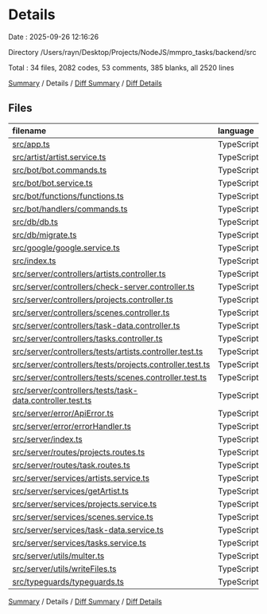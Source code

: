 # Details

Date : 2025-09-26 12:16:26

Directory /Users/rayn/Desktop/Projects/NodeJS/mmpro_tasks/backend/src

Total : 34 files,  2082 codes, 53 comments, 385 blanks, all 2520 lines

[Summary](results.md) / Details / [Diff Summary](diff.md) / [Diff Details](diff-details.md)

## Files
| filename | language | code | comment | blank | total |
| :--- | :--- | ---: | ---: | ---: | ---: |
| [src/app.ts](/src/app.ts) | TypeScript | 5 | 10 | 7 | 22 |
| [src/artist/artist.service.ts](/src/artist/artist.service.ts) | TypeScript | 84 | 0 | 17 | 101 |
| [src/bot/bot.commands.ts](/src/bot/bot.commands.ts) | TypeScript | 2 | 0 | 2 | 4 |
| [src/bot/bot.service.ts](/src/bot/bot.service.ts) | TypeScript | 170 | 4 | 27 | 201 |
| [src/bot/functions/functions.ts](/src/bot/functions/functions.ts) | TypeScript | 28 | 1 | 6 | 35 |
| [src/bot/handlers/commands.ts](/src/bot/handlers/commands.ts) | TypeScript | 28 | 19 | 8 | 55 |
| [src/db/db.ts](/src/db/db.ts) | TypeScript | 30 | 0 | 7 | 37 |
| [src/db/migrate.ts](/src/db/migrate.ts) | TypeScript | 247 | 8 | 28 | 283 |
| [src/google/google.service.ts](/src/google/google.service.ts) | TypeScript | 53 | 2 | 10 | 65 |
| [src/index.ts](/src/index.ts) | TypeScript | 2 | 2 | 2 | 6 |
| [src/server/controllers/artists.controller.ts](/src/server/controllers/artists.controller.ts) | TypeScript | 74 | 0 | 12 | 86 |
| [src/server/controllers/check-server.controller.ts](/src/server/controllers/check-server.controller.ts) | TypeScript | 4 | 0 | 1 | 5 |
| [src/server/controllers/projects.controller.ts](/src/server/controllers/projects.controller.ts) | TypeScript | 73 | 0 | 12 | 85 |
| [src/server/controllers/scenes.controller.ts](/src/server/controllers/scenes.controller.ts) | TypeScript | 83 | 0 | 15 | 98 |
| [src/server/controllers/task-data.controller.ts](/src/server/controllers/task-data.controller.ts) | TypeScript | 99 | 0 | 11 | 110 |
| [src/server/controllers/tasks.controller.ts](/src/server/controllers/tasks.controller.ts) | TypeScript | 126 | 1 | 16 | 143 |
| [src/server/controllers/tests/artists.controller.test.ts](/src/server/controllers/tests/artists.controller.test.ts) | TypeScript | 94 | 0 | 24 | 118 |
| [src/server/controllers/tests/projects.controller.test.ts](/src/server/controllers/tests/projects.controller.test.ts) | TypeScript | 106 | 1 | 32 | 139 |
| [src/server/controllers/tests/scenes.controller.test.ts](/src/server/controllers/tests/scenes.controller.test.ts) | TypeScript | 113 | 1 | 31 | 145 |
| [src/server/controllers/tests/task-data.controller.test.ts](/src/server/controllers/tests/task-data.controller.test.ts) | TypeScript | 129 | 1 | 38 | 168 |
| [src/server/error/ApiError.ts](/src/server/error/ApiError.ts) | TypeScript | 16 | 0 | 5 | 21 |
| [src/server/error/errorHandler.ts](/src/server/error/errorHandler.ts) | TypeScript | 17 | 2 | 4 | 23 |
| [src/server/index.ts](/src/server/index.ts) | TypeScript | 62 | 1 | 14 | 77 |
| [src/server/routes/projects.routes.ts](/src/server/routes/projects.routes.ts) | TypeScript | 22 | 0 | 4 | 26 |
| [src/server/routes/task.routes.ts](/src/server/routes/task.routes.ts) | TypeScript | 22 | 0 | 6 | 28 |
| [src/server/services/artists.service.ts](/src/server/services/artists.service.ts) | TypeScript | 46 | 0 | 6 | 52 |
| [src/server/services/getArtist.ts](/src/server/services/getArtist.ts) | TypeScript | 11 | 0 | 2 | 13 |
| [src/server/services/projects.service.ts](/src/server/services/projects.service.ts) | TypeScript | 25 | 0 | 5 | 30 |
| [src/server/services/scenes.service.ts](/src/server/services/scenes.service.ts) | TypeScript | 33 | 0 | 4 | 37 |
| [src/server/services/task-data.service.ts](/src/server/services/task-data.service.ts) | TypeScript | 104 | 0 | 8 | 112 |
| [src/server/services/tasks.service.ts](/src/server/services/tasks.service.ts) | TypeScript | 126 | 0 | 9 | 135 |
| [src/server/utils/multer.ts](/src/server/utils/multer.ts) | TypeScript | 18 | 0 | 4 | 22 |
| [src/server/utils/writeFiles.ts](/src/server/utils/writeFiles.ts) | TypeScript | 23 | 0 | 5 | 28 |
| [src/typeguards/typeguards.ts](/src/typeguards/typeguards.ts) | TypeScript | 7 | 0 | 3 | 10 |

[Summary](results.md) / Details / [Diff Summary](diff.md) / [Diff Details](diff-details.md)